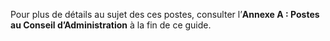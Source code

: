 Pour plus de détails au sujet des ces postes, consulter l’__Annexe A : Postes au Conseil d’Administration__ à la fin de ce guide.